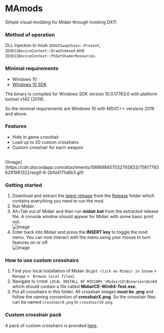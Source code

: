 
# MAmods
Simple visual modding for Midair through hooking DX11.

### Method of operation
DLL injection to hook `IDXGISwapChain::Present`, `ID3D11DeviceContext::DrawIndexed` and `ID3D11DeviceContext::PSSetShaderResources`.

### Minimal requirements
 - Windows 10
 - [Windows 10 SDK](https://developer.microsoft.com/en-us/windows/downloads/windows-10-sdk/)
 <!--- - Access to a DLL injector -->

The binary is compiled for Windows SDK version 10.0.17763.0 with platform toolset v142 (2019).

So the minimal requirements are Windows 10 with MSVC++ versions 2019 and above.

### Features
- Hide in game crosshair
- Load up to 20 custom crosshairs
- Custom crosshair for each weapon
<br>
![Image](https://cdn.discordapp.com/attachments/596698457532792833/758177836291981322/ezgif-6-2b1d417fa8b3.gif)

### Getting started
 1. Download and extract the [latest release]() from the [Release](/Release) folder which contains everything you need to run the mod.
 2. Run Midair.
 3. Alt+Tab out of Midair and then run **midair.bat** from the extracted release file. A console window should appear for Midair with some basic print out.<br>
![Image](https://cdn.discordapp.com/attachments/596698457532792833/758148212657225758/successful_inject.png)
 4. Enter back into Midair and press the **INSERT key** to toggle the mod menu. You can now interact with the menu using your mouse to turn features on or off.<br>
![Image](https://cdn.discordapp.com/attachments/596698457532792833/758148089789284372/unknown.png)

### How to use custom crosshairs
 1. Find your local installation of Midair (`Right click on Midair in Steam` > `Manage` > ` Browse local files`).
 2. Navigate to `%YOUR LOCAL INSTALL OF MIDIAR% \MidairCE\Binaries\Win64` which should contain a file called **MidairCE-Win64-Test.exe**. 
 3. Put all crosshairs in this folder. All crosshair images **must be .png** and follow the naming convention of **crosshairX.png**. So the crosshair files can be named `crosshair0.png` to `crosshair19.png`.

### Custom crosshair pack
A pack of custom crosshairs is provided [here](/Files/Crosshairs.rar).